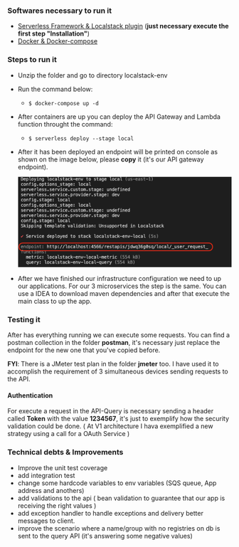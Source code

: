 ### Softwares necessary to run it

- [Serverless Framework & Localstack plugin](https://www.npmjs.com/package/serverless-localstack "Serverless") (**just necessary execute the first step "Installation"**)
- [Docker & Docker-compose](https://docs.docker.com/compose/install/ "Docker-compose")

### Steps to run it

- Unzip the folder and go to directory localstack-env
- Run the command below:
  - `$ docker-compose up -d`
- After containers are up you can deploy the API Gateway and Lambda function throught the command:
  - `$ serverless deploy --stage local`
- After it has been deployed an endpoint will be printed on console as shown on the image below, please **copy** it (it's our API gateway endpoint).
  
  ![](https://github.com/JonataSaraiva/temp/blob/main/endpoint.png)
- After we have finished our infrastructure configuration we need to up our applications. For our 3 microservices the step is the same. You can use a IDEA to download maven dependencies and after that execute the main class to up the app.

### Testing it
After has everything running we can execute some requests. You can find a postman collection in the folder **postman**, it's necessary just replace the endpoint for the new one that you've copied before.

**FYI**: There is a JMeter test plan in the folder **jmeter** too. I have used it to accomplish the requirement of 3 simultaneous devices sending requests to the API.

#### Authentication
For execute a request in the API-Query is necessary sending a header called **Token** with the value **1234567**, it's just to exemplify how the security validation could be done. ( At V1 architecture I hava exemplified a new strategy using a call for a OAuth Service )

### Technical debts & Improvements
- Improve the unit test coverage
- add integration test
- change some hardcode variables to env variables (SQS queue, App address and anothers)
- add validations to the api ( bean validation to guarantee that our app is receiving the right values )
- add exception handler to handle exceptions and delivery better messages to client.
- improve the scenario where a name/group with no registries on db is sent to the query API (it's answering some negative values)
